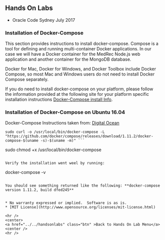## Hands On Labs

- Oracle Code Sydney July 2017

### Installation of Docker-Compose 

This section provides instructions to install docker-compose. Compose is a tool for defining and running multi-container Docker applications. In our case we will have a Docker container for the MedRec Node.js web application and another container for the MongoDB database. 

Docker for Mac, Docker for Windows, and Docker Toolbox include Docker Compose, so most Mac and Windows users do not need to install Docker Compose separately.

If you do need to install docker-compose on your platform, please follow the information provided at the following site for your platform specific installation instructions [Docker-Compose install Info](https://docs.docker.com/compose/install/).

### Installation of Docker-Compose on Ubuntu 16.04

Docker-Compose Instructions taken from: 
[Digital Ocean](https://www.digitalocean.com/community/tutorials/how-to-install-docker-compose-on-ubuntu-16-04) 

```
sudo curl -o /usr/local/bin/docker-compose -L "https://github.com/docker/compose/releases/download/1.11.2/docker-compose-$(uname -s)-$(uname -m)" ```

```
sudo chmod +x /usr/local/bin/docker-compose
```

Verify the installation went weel by running:

```
docker-compose -v
```

You should see something returned like the following: **docker-compose version 1.11.2, build dfed245**


* No warranty expressed or implied.  Software is as is.
* [MIT License](http://www.opensource.org/licenses/mit-license.html)

<hr />
<center>
<a href="../../handsonlabs" class="btn" >Back to Hands On Lab Menu</a>
<center />
<hr />


